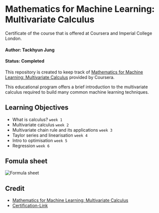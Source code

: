 # Mathematics for Machine Learning: Multivariate Calculus

Certificate of the course that is offered at Coursera and Imperial College London.

#### Author: Tackhyun Jung

#### Status: Completed

This repository is created to keep track of [Mathematics for Machine Learning: Multivariate Calculus](https://www.coursera.org/learn/multivariate-calculus-machine-learning) provided by Coursera.

This educational program offers a brief introduction to the multivariate calculus required to build many common machine learning techniques. 


## Learning Objectives

- What is calculus? `week 1`
- Multivariate calculus `week 2`
- Multivariate chain rule and its applications `week 3`
- Taylor series and linearisation `week 4`
- Intro to optimisation `week 5`
- Regression `week 6`

## Fomula sheet

![Formula sheet](https://user-images.githubusercontent.com/41291493/112100620-bcbb5800-8be8-11eb-93f3-f5287123c816.png)

## Credit

- [Mathematics for Machine Learning: Multivariate Calculus](https://www.coursera.org/learn/multivariate-calculus-machine-learning)
- [Certification-Link](https://www.coursera.org/account/accomplishments/verify/NUNTFRL5MBQG)
